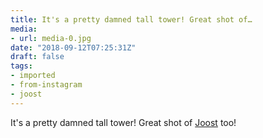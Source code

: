 ```yaml
---
title: It's a pretty damned tall tower! Great shot of…
media:
- url: media-0.jpg
date: "2018-09-12T07:25:31Z"
draft: false
tags:
- imported
- from-instagram
- joost
---
```

It's a pretty damned tall tower! Great shot of [Joost](/tags/joost) too!
